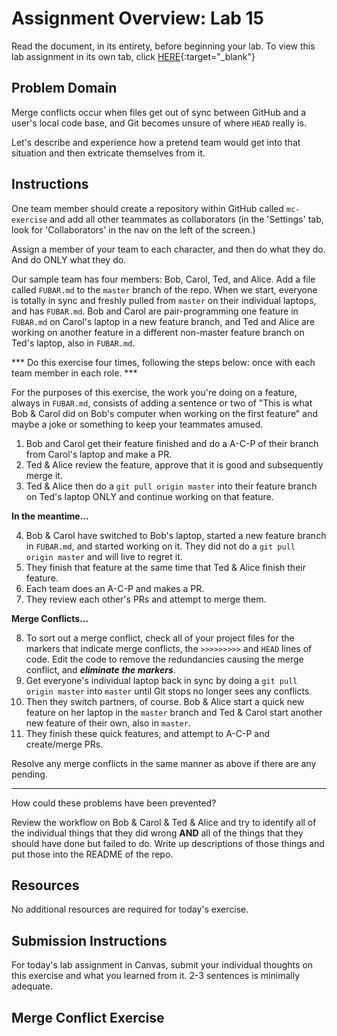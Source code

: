 # Assignment Overview: Lab 15

Read the document, in its entirety, before beginning your lab. To view this lab assignment in its own tab, click [HERE](https://codefellows.github.io/code-201-guide/curriculum/class-15/lab/){:target="_blank"}

## Problem Domain

Merge conflicts occur when files get out of sync between GitHub and a user's local code base, and Git becomes unsure of where `HEAD` really is.

Let's describe and experience how a pretend team would get into that situation and then extricate themselves from it.

## Instructions

One team member should create a repository within GitHub called `mc-exercise` and add all other teammates as collaborators (in the 'Settings' tab, look for 'Collaborators' in the nav on the left of the screen.)

Assign a member of your team to each character, and then do what they do. And do ONLY what they do.

Our sample team has four members: Bob, Carol, Ted, and Alice. Add a file called `FUBAR.md` to the `master` branch of the repo. When we start, everyone is totally in sync and freshly pulled from `master` on their individual laptops, and has `FUBAR.md`. Bob and Carol are pair-programming one feature in `FUBAR.md` on Carol's laptop in a new feature branch, and Ted and Alice are working on another feature in a different non-master feature branch on Ted's laptop, also in `FUBAR.md`.

*** Do this exercise four times, following the steps below: once with each team member in each role. ***

For the purposes of this exercise, the work you're doing on a feature, always in `FUBAR.md`, consists of adding a sentence or two of "This is what Bob & Carol did on Bob's computer when working on the first feature" and maybe a joke or something to keep your teammates amused.

1. Bob and Carol get their feature finished and do a A-C-P of their branch from Carol's laptop and make a PR. 
2. Ted & Alice review the feature, approve that it is good and subsequently merge it. 
3. Ted & Alice then do a `git pull origin master` into their feature branch on Ted's laptop ONLY and continue working on that feature.

**In the meantime...**
 
4. Bob & Carol have switched to Bob's laptop, started a new feature branch in `FUBAR.md`, and started working on it. They did not do a `git pull origin master` and will live to regret it. 
5. They finish that feature at the same time that Ted & Alice finish their feature. 
6. Each team does an A-C-P and makes a PR. 
7. They review each other's PRs and attempt to merge them.

**Merge Conflicts...**
 
8. To sort out a merge conflict, check all of your project files for the markers that indicate merge conflicts, the `>>>>>>>>>` and `HEAD` lines of code. Edit the code to remove the redundancies causing the merge conflict, and ***eliminate the markers***.
9. Get everyone's individual laptop back in sync by doing a `git pull origin master` into `master` until Git stops no longer sees any conflicts.
10. Then they switch partners, of course. Bob & Alice start a quick new feature on her laptop in the `master` branch and Ted & Carol start another new feature of their own, also in `master`. 
11. They finish these quick features, and attempt to A-C-P and create/merge PRs.

Resolve any merge conflicts in the same manner as above if there are any pending.

---

How could these problems have been prevented?

Review the workflow on Bob & Carol & Ted & Alice and try to identify all of the individual things that they did wrong **AND** all of the things that they should have done but failed to do. Write up descriptions of those things and put those into the README of the repo.


## Resources
No additional resources are required for today's exercise.

## Submission Instructions

For today's lab assignment in Canvas, submit your individual thoughts on this exercise and what you learned from it. 2-3 sentences is minimally adequate.

## Merge Conflict Exercise

